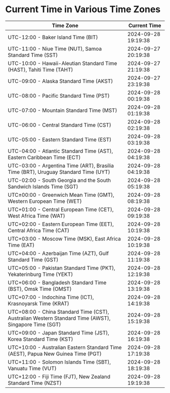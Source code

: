 # Current Time in Various Time Zones

| Time Zone | Current Time |
|-----------|--------------|
| UTC-12:00 - Baker Island Time (BIT) | 2024-09-28 19:19:38 |
| UTC-11:00 - Niue Time (NUT), Samoa Standard Time (SST) | 2024-09-27 20:19:38 |
| UTC-10:00 - Hawaii-Aleutian Standard Time (HAST), Tahiti Time (TAHT) | 2024-09-27 21:19:38 |
| UTC-09:00 - Alaska Standard Time (AKST) | 2024-09-27 23:19:38 |
| UTC-08:00 - Pacific Standard Time (PST) | 2024-09-28 00:19:38 |
| UTC-07:00 - Mountain Standard Time (MST) | 2024-09-28 01:19:38 |
| UTC-06:00 - Central Standard Time (CST) | 2024-09-28 02:19:38 |
| UTC-05:00 - Eastern Standard Time (EST) | 2024-09-28 03:19:38 |
| UTC-04:00 - Atlantic Standard Time (AST), Eastern Caribbean Time (ECT) | 2024-09-28 04:19:38 |
| UTC-03:00 - Argentina Time (ART), Brasília Time (BRT), Uruguay Standard Time (UYT) | 2024-09-28 04:19:38 |
| UTC-02:00 - South Georgia and the South Sandwich Islands Time (SGT) | 2024-09-28 05:19:38 |
| UTC±00:00 - Greenwich Mean Time (GMT), Western European Time (WET) | 2024-09-28 08:19:38 |
| UTC+01:00 - Central European Time (CET), West Africa Time (WAT) | 2024-09-28 09:19:38 |
| UTC+02:00 - Eastern European Time (EET), Central Africa Time (CAT) | 2024-09-28 10:19:38 |
| UTC+03:00 - Moscow Time (MSK), East Africa Time (EAT) | 2024-09-28 10:19:38 |
| UTC+04:00 - Azerbaijan Time (AZT), Gulf Standard Time (GST) | 2024-09-28 11:19:38 |
| UTC+05:00 - Pakistan Standard Time (PKT), Yekaterinburg Time (YEKT) | 2024-09-28 12:19:38 |
| UTC+06:00 - Bangladesh Standard Time (BST), Omsk Time (OMST) | 2024-09-28 13:19:38 |
| UTC+07:00 - Indochina Time (ICT), Krasnoyarsk Time (KRAT) | 2024-09-28 14:19:38 |
| UTC+08:00 - China Standard Time (CST), Australian Western Standard Time (AWST), Singapore Time (SGT) | 2024-09-28 15:19:38 |
| UTC+09:00 - Japan Standard Time (JST), Korea Standard Time (KST) | 2024-09-28 16:19:38 |
| UTC+10:00 - Australian Eastern Standard Time (AEST), Papua New Guinea Time (PGT) | 2024-09-28 17:19:38 |
| UTC+11:00 - Solomon Islands Time (SBT), Vanuatu Time (VUT) | 2024-09-28 18:19:38 |
| UTC+12:00 - Fiji Time (FJT), New Zealand Standard Time (NZST) | 2024-09-28 19:19:38 |
